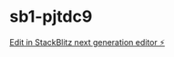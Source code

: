 # sb1-pjtdc9

[Edit in StackBlitz next generation editor ⚡️](https://stackblitz.com/~/github.com/zaryif/sb1-pjtdc9)